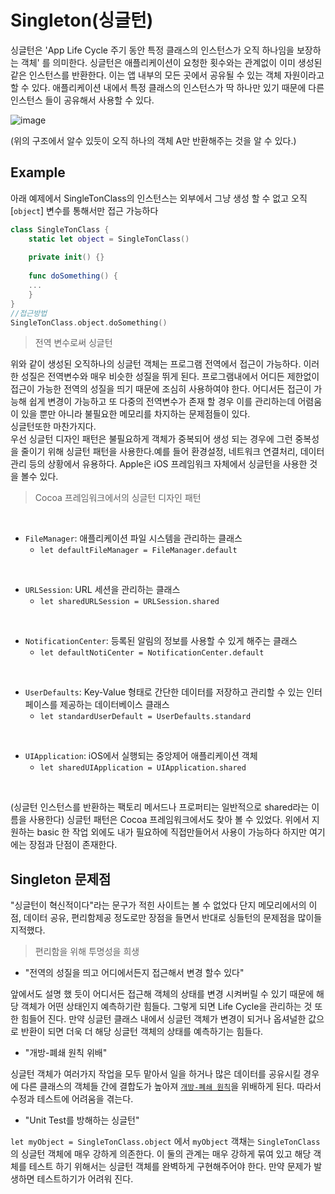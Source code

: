 # Singleton(싱글턴)

싱글턴은 'App Life Cycle 주기 동안 특정 클래스의 인스턴스가  오직 하나임을 보장하는 객체' 를 의미한다.
싱글턴은 애플리케이션이 요청한 횟수와는 관계없이 이미 생성된 같은 인스턴스를 반환한다. 이는 앱 내부의 모든 곳에서 공유될 수 있는 객체 자원이라고 할 수 있다. 애플리케이션 내에서 특정 클래스의 인스턴스가 딱 하나만 있기 때문에 다른 인스턴스 들이 공유해서 사용할 수 있다.

![image](https://user-images.githubusercontent.com/33486820/53337684-72057e00-3945-11e9-8d4c-dfd1c947ab09.png)

(위의 구조에서 알수 있듯이 오직 하나의 객체 A만 반환해주는 것을 알 수 있다.)

## Example

아래 예제에서 SingleTonClass의 인스턴스는 외부에서 그냥 생성 할 수 없고 오직 [`object`] 변수를 통해서만 접근 가능하다

```swift
class SingleTonClass {
	static let object = SingleTonClass()
    
    private init() {}
    
    func doSomething() {
    ...
    }
}
//접근방법
SingleTonClass.object.doSomething()
```

> 전역 변수로써 싱글턴

위와 같이 생성된 오직하나의 싱글턴 객체는 프로그램 전역에서 접근이 가능하다. 이러한 성질은 전역변수와 매우 비슷한 성질을 뛰게 된다.
프로그램내에서 어디든 제한없이 접근이 가능한 전역의 성질을 띄기 때문에 조심히 사용하여야 한다. 어디서든 접근이 가능해 쉽게 변경이 가능하고 또 다중의 전역변수가 존재 할 경우 이를 관리하는데 어렴움이 있을 뿐만 아니라 불필요한 메모리를 차지하는 문제점들이 있다.
<br>
싱글턴또한 마찬가지다.
<br>
우선 싱글턴 디자인 패턴은 불필요하게 객체가 중복되어 생성 되는 경우에 그런 중복성을 줄이기 위해 싱글턴 패턴을 사용한다.예를 들어 환경설정, 네트워크 연결처리, 데이터 관리 등의 상황에서 유용하다. 
Apple은 iOS 프레임워크 자체에서 싱글턴을 사용한 것을 볼수 있다.<br>

> Cocoa 프레임워크에서의 싱글턴 디자인 패턴

<br>

- `FileManager`: 애플리케이션 파일 시스템을 관리하는 클래스
	- `let defaultFileManager = FileManager.default`
    
<br>

- `URLSession`: URL 세션을 관리하는 클래스
	- `let sharedURLSession = URLSession.shared` 

<br>

- `NotificationCenter`: 등록된 알림의 정보를 사용할 수 있게 해주는 클래스
	- `let defaultNotiCenter = NotificationCenter.default`
    
<br>

- `UserDefaults`: Key-Value 형태로 간단한 데이터를 저장하고 관리할 수 있는 인터페이스를 제공하는 데이터베이스 클래스
	- `let standardUserDefault = UserDefaults.standard`
    
<br>

- `UIApplication`: iOS에서 실행되는 중앙제어 애플리케이션 객체
	- `let sharedUIApplication = UIApplication.shared`
    
<br>

(싱글턴 인스턴스를 반환하는 팩토리 메서드나 프로퍼티는 일반적으로 shared라는 이름을 사용한다)
싱글턴 패턴은 Cocoa 프레임워크에서도 찾아 볼 수 있었다. 위에서 지원하는 basic 한 작업 외에도 내가 필요하에 직접만들어서 사용이 가능하다 하지만 여기에는 장점과 단점이 존재한다.<br>


## Singleton 문제점

"싱글턴이 혁신적이다"라는 문구가 적힌 사이트는 볼 수 없었다 단지 메모리에서의 이점, 데이터 공유, 편리함제공 정도로만 장점을 들면서 반대로 싱들턴의 문제점을 많이들 지적했다. 

> 편리함을 위해 투명성을 희생

- "전역의 성질을 띄고 어디에서든지 접근해서 변경 할수 있다"

앞에서도 설명 했 듯이 어디서든 접근해 객체의 상태를 변경 시켜버릴 수 있기 때문에 해당 객체가 어떤 상태인지 예측하기란 힘들다. 그렇게 되면 Life Cycle을 관리하는 것 또한 힘들어 진다. 만약 싱글턴 클래스 내에서 싱글턴 객체가 변경이 되거나 옵셔널한 값으로 반환이 되면 더욱 더 해당 싱글턴 객체의 상태를 예측하기는 힘들다.
<br>

- "개방-폐쇄 원칙 위배"

싱글턴 객체가 여러가지 작업을 모두 맡아서 일을 하거나 많은 데이터를 공유시킬 경우에 다른 클래스의 객체들 간에 결합도가 높아져 [`개방-폐쇄 원칙`](https://ko.wikipedia.org/wiki/개방-폐쇄_원칙)을 위배하게 된다. 따라서 수정과 테스트에 어려움을 겪는다.
<br>

- "Unit Test를 방해하는 싱글턴"

`let myObject = SingleTonClass.object` 에서 `myObject` 객채는 `SingleTonClass` 의 싱글턴 객체에 매우 강하게 의존한다. 이 둘의 관계는 매우 강하게 묶여 있고 해당 객체를 테스트 하기 위해서는 싱글턴 객체를 완벽하게 구현해주어야 한다. 만약 문제가 발생하면 테스트하기가 어려워 진다. 











